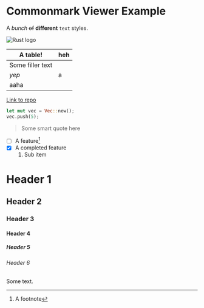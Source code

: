 # Commonmark Viewer Example

A *bunch* ~~of~~ __different__ `text` styles.


 ![Rust logo](examples/rust-logo-128x128.png)

| __A table!__ | heh|
| -------- | -------|
| Some filler text |   |
| *yep* |  a |
| aaha |    |

[Link to repo](https://github.com/lampsitter/egui_commonmark)

```rs
let mut vec = Vec::new();
vec.push(5);
```

> Some smart quote here

- [ ] A feature[^1]
- [X] A completed feature
    1. Sub item

[^1]: A footnote

# Header 1
## Header 2
### Header 3
#### Header 4
##### Header 5
###### Header 6

Some text.
